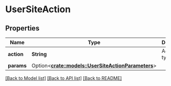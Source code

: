 # UserSiteAction

## Properties

Name | Type | Description | Notes
------------ | ------------- | ------------- | -------------
**action** | **String** | Action type. | 
**params** | Option<[**crate::models::UserSiteActionParameters**](UserSiteActionParameters.md)> |  | [optional]

[[Back to Model list]](../README.md#documentation-for-models) [[Back to API list]](../README.md#documentation-for-api-endpoints) [[Back to README]](../README.md)


